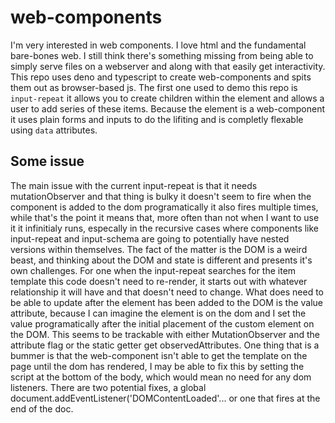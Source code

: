 # web-components

I'm very interested in web components. I love html and the fundamental bare-bones web. I still think there's something missing from being able to simply serve files on a webserver and along with that easily get interactivity. This repo uses deno and typescript to create web-components and spits them out as browser-based js. The first one used to demo this repo is `input-repeat` it allows you to create children within the element and allows a user to add series of these items. Because the element is a web-component it uses plain forms and inputs to do the lifiting and is completly flexable using `data` attributes. 

## Some issue

The main issue with the current input-repeat is that it needs mutationObserver and that thing is bulky it doesn't seem to fire when the component is added to the dom programatically it also fires multiple times, while that's the point it means that, more often than not when I want to use it it infinitialy runs, especally in the recursive cases where components like input-repeat and input-schema are going to potentially have nested versions within themselves. The fact of the matter is the DOM is a weird beast, and thinking about the DOM and state is different and presents it's own challenges. For one when the input-repeat searches for the item template this code doesn't need to re-render, it starts out with whatever relationship it will have and that doesn't need to change. What does need to be able to update after the element has been added to the DOM is the value attribute, because I can imagine the element is on the dom and I set the value programatically after the initial placement of the custom element on the DOM. This seems to be trackable with either MutationObserver and the attribute flag or the static getter get observedAttributes. One thing that is a bummer is that the web-component isn't able to get the template on the page until the dom has rendered, I may be able to fix this by setting the script at the bottom of the body, which would mean no need for any dom listeners. There are two potential fixes, a global document.addEventListener('DOMContentLoaded'... or one that fires at the end of the doc.
